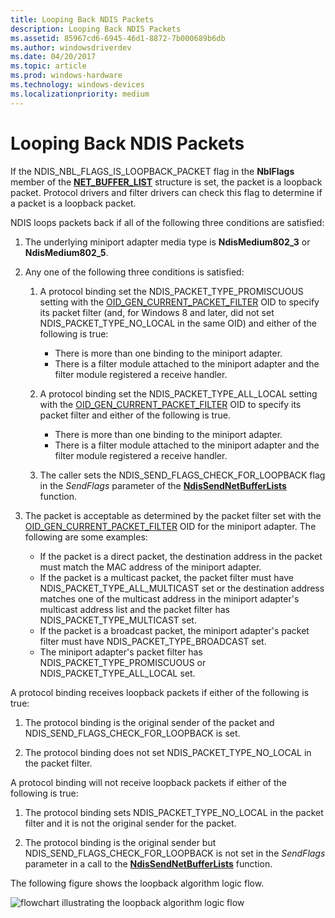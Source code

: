 ```yaml
---
title: Looping Back NDIS Packets
description: Looping Back NDIS Packets
ms.assetid: 85967cd6-6945-46d1-8872-7b000689b6db
ms.author: windowsdriverdev
ms.date: 04/20/2017
ms.topic: article
ms.prod: windows-hardware
ms.technology: windows-devices
ms.localizationpriority: medium
---
```


# Looping Back NDIS Packets





If the NDIS\_NBL\_FLAGS\_IS\_LOOPBACK\_PACKET flag in the **NblFlags** member of the [**NET\_BUFFER\_LIST**](https://msdn.microsoft.com/library/windows/hardware/ff568388) structure is set, the packet is a loopback packet. Protocol drivers and filter drivers can check this flag to determine if a packet is a loopback packet.

NDIS loops packets back if all of the following three conditions are satisfied:

1.  The underlying miniport adapter media type is **NdisMedium802\_3** or **NdisMedium802\_5**.

2.  Any one of the following three conditions is satisfied:
    1.  A protocol binding set the NDIS\_PACKET\_TYPE\_PROMISCUOUS setting with the [OID\_GEN\_CURRENT\_PACKET\_FILTER](https://msdn.microsoft.com/library/windows/hardware/ff569575) OID to specify its packet filter (and, for Windows 8 and later, did not set NDIS\_PACKET\_TYPE\_NO\_LOCAL in the same OID) and either of the following is true:

        -   There is more than one binding to the miniport adapter.
        -   There is a filter module attached to the miniport adapter and the filter module registered a receive handler.

    2.  A protocol binding set the NDIS\_PACKET\_TYPE\_ALL\_LOCAL setting with the [OID\_GEN\_CURRENT\_PACKET\_FILTER](https://msdn.microsoft.com/library/windows/hardware/ff569575) OID to specify its packet filter and either of the following is true.
        -   There is more than one binding to the miniport adapter.
        -   There is a filter module attached to the miniport adapter and the filter module registered a receive handler.

    3.  The caller sets the NDIS\_SEND\_FLAGS\_CHECK\_FOR\_LOOPBACK flag in the *SendFlags* parameter of the [**NdisSendNetBufferLists**](https://msdn.microsoft.com/library/windows/hardware/ff564535) function.

3.  The packet is acceptable as determined by the packet filter set with the [OID\_GEN\_CURRENT\_PACKET\_FILTER](https://msdn.microsoft.com/library/windows/hardware/ff569575) OID for the miniport adapter. The following are some examples:
    -   If the packet is a direct packet, the destination address in the packet must match the MAC address of the miniport adapter.
    -   If the packet is a multicast packet, the packet filter must have NDIS\_PACKET\_TYPE\_ALL\_MULTICAST set or the destination address matches one of the multicast address in the miniport adapter's multicast address list and the packet filter has NDIS\_PACKET\_TYPE\_MULTICAST set.
    -   If the packet is a broadcast packet, the miniport adapter's packet filter must have NDIS\_PACKET\_TYPE\_BROADCAST set.
    -   The miniport adapter's packet filter has NDIS\_PACKET\_TYPE\_PROMISCUOUS or NDIS\_PACKET\_TYPE\_ALL\_LOCAL set.

A protocol binding receives loopback packets if either of the following is true:

1.  The protocol binding is the original sender of the packet and NDIS\_SEND\_FLAGS\_CHECK\_FOR\_LOOPBACK is set.

2.  The protocol binding does not set NDIS\_PACKET\_TYPE\_NO\_LOCAL in the packet filter.

A protocol binding will not receive loopback packets if either of the following is true:

1.  The protocol binding sets NDIS\_PACKET\_TYPE\_NO\_LOCAL in the packet filter and it is not the original sender for the packet.

2.  The protocol binding is the original sender but NDIS\_SEND\_FLAGS\_CHECK\_FOR\_LOOPBACK is not set in the *SendFlags* parameter in a call to the [**NdisSendNetBufferLists**](https://msdn.microsoft.com/library/windows/hardware/ff564535) function.

The following figure shows the loopback algorithm logic flow.

![flowchart illustrating the loopback algorithm logic flow](images/loopback.png)

 

 





